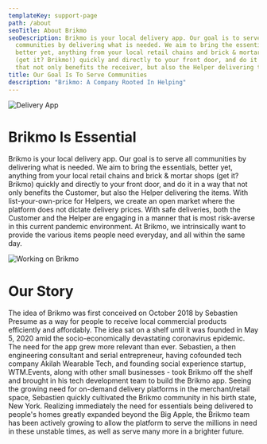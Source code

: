 ```yaml
---
templateKey: support-page
path: /about
seoTitle: About Brikmo
seoDescription: Brikmo is your local delivery app. Our goal is to serve all
  communities by delivering what is needed. We aim to bring the essentials,
  better yet, anything from your local retail chains and brick & mortar shops
  (get it? Brikmo!) quickly and directly to your front door, and do it in a way
  that not only benefits the receiver, but also the Helper delivering the items.
title: Our Goal Is To Serve Communities
description: "Brikmo: A Company Rooted In Helping"
---
```



![Delivery App](/img/undraw_package_arrived_63rf.png "Brikmo Delivery")

# **Brikmo Is Essential**

Brikmo is your local delivery app. Our goal is to serve all communities by delivering what is needed. We aim to bring the essentials, better yet, anything from your local retail chains and brick & mortar shops (get it? Brikmo) quickly and directly to your front door, and do it in a way that not only benefits the Customer, but also the Helper delivering the items. With list-your-own-price for Helpers, we create an open market where the platform does not dictate delivery prices. With safe deliveries, both the Customer and the Helper are engaging in a manner that is most risk-averse in this current pandemic environment. At Brikmo, we intrinsically want to provide the various items people need everyday, and all within the same day.



![Working on Brikmo](/img/black-man-black-woman-using-laptop-a.jpg "Man in the office")





# **Our Story**

The idea of Brikmo was first conceived on October 2018 by Sebastien Presume as a way for people to receive local commercial products efficiently and affordably. The idea sat on a shelf until it was founded in May 5, 2020 amid the socio-economically devastating coronavirus epidemic. The need for the app grew more relevant than ever. Sebastien, a then engineering consultant and serial entrepreneur, having cofounded tech company Akilah Wearable Tech, and founding social experience startup, WTM.Events, along with other small businesses - took Brikmo off the shelf and brought in his tech development team to build the Brikmo app. Seeing the growing need for on-demand delivery platforms in the merchant/retail space, Sebastien quickly cultivated the Brikmo community in his birth state, New York. Realizing immediately the need for essentials being delivered to people's homes greatly expanded beyond the Big Apple, the Brikmo team has been actively growing to allow the platform to serve the millions in need in these unstable times, as well as serve many more in a brighter future.